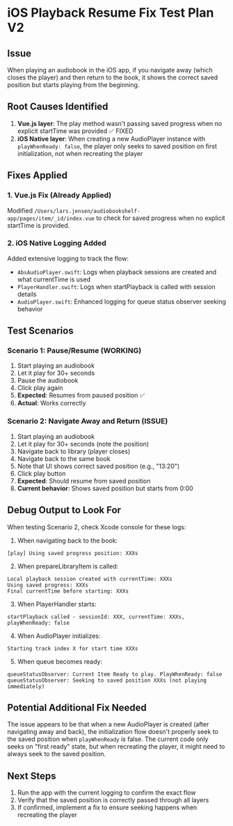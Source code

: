 # iOS Playback Resume Fix Test Plan V2

## Issue
When playing an audiobook in the iOS app, if you navigate away (which closes the player) and then return to the book, it shows the correct saved position but starts playing from the beginning.

## Root Causes Identified
1. **Vue.js layer**: The play method wasn't passing saved progress when no explicit startTime was provided ✅ FIXED
2. **iOS Native layer**: When creating a new AudioPlayer instance with `playWhenReady: false`, the player only seeks to saved position on first initialization, not when recreating the player

## Fixes Applied

### 1. Vue.js Fix (Already Applied)
Modified `/Users/lars.jensen/audiobookshelf-app/pages/item/_id/index.vue` to check for saved progress when no explicit startTime is provided.

### 2. iOS Native Logging Added
Added extensive logging to track the flow:
- `AbsAudioPlayer.swift`: Logs when playback sessions are created and what currentTime is used
- `PlayerHandler.swift`: Logs when startPlayback is called with session details
- `AudioPlayer.swift`: Enhanced logging for queue status observer seeking behavior

## Test Scenarios

### Scenario 1: Pause/Resume (WORKING)
1. Start playing an audiobook
2. Let it play for 30+ seconds
3. Pause the audiobook
4. Click play again
5. **Expected**: Resumes from paused position ✅
6. **Actual**: Works correctly

### Scenario 2: Navigate Away and Return (ISSUE)
1. Start playing an audiobook
2. Let it play for 30+ seconds (note the position)
3. Navigate back to library (player closes)
4. Navigate back to the same book
5. Note that UI shows correct saved position (e.g., "13:20")
6. Click play button
7. **Expected**: Should resume from saved position
8. **Current behavior**: Shows saved position but starts from 0:00

## Debug Output to Look For

When testing Scenario 2, check Xcode console for these logs:

1. When navigating back to the book:
```
[play] Using saved progress position: XXXs
```

2. When prepareLibraryItem is called:
```
Local playback session created with currentTime: XXXs
Using saved progress: XXXs
Final currentTime before starting: XXXs
```

3. When PlayerHandler starts:
```
startPlayback called - sessionId: XXX, currentTime: XXXs, playWhenReady: false
```

4. When AudioPlayer initializes:
```
Starting track index X for start time XXXs
```

5. When queue becomes ready:
```
queueStatusObserver: Current Item Ready to play. PlayWhenReady: false
queueStatusObserver: Seeking to saved position XXXs (not playing immediately)
```

## Potential Additional Fix Needed

The issue appears to be that when a new AudioPlayer is created (after navigating away and back), the initialization flow doesn't properly seek to the saved position when `playWhenReady` is false. The current code only seeks on "first ready" state, but when recreating the player, it might need to always seek to the saved position.

## Next Steps
1. Run the app with the current logging to confirm the exact flow
2. Verify that the saved position is correctly passed through all layers
3. If confirmed, implement a fix to ensure seeking happens when recreating the player